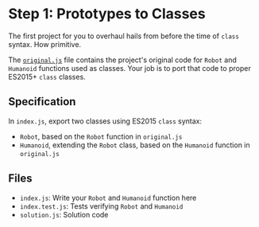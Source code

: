 # Step 1: Prototypes to Classes

The first project for you to overhaul hails from before the time of `class` syntax.
How primitive.

The [`original.js`](./original.js) file contains the project's original code for `Robot` and `Humanoid` functions used as classes.
Your job is to port that code to proper ES2015+ `class` classes.

## Specification

In `index.js`, export two classes using ES2015 `class` syntax:

- `Robot`, based on the `Robot` function in `original.js`
- `Humanoid`, extending the `Robot` class, based on the `Humanoid` function in `original.js`

## Files

- `index.js`: Write your `Robot` and `Humanoid` function here
- `index.test.js`: Tests verifying `Robot` and `Humanoid`
- `solution.js`: Solution code